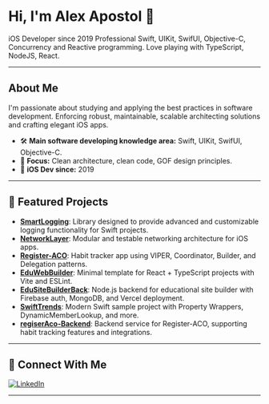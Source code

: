 # Hi, I'm Alex Apostol 👋

iOS Developer since 2019
Professional Swift, UIKit, SwifUI, Objective-C, Concurrency and Reactive programming.
Love playing with TypeScript, NodeJS, React.

---

## About Me

I'm passionate about studying and applying the best practices in software development. 
Enforcing robust, maintainable, scalable architecting solutions and crafting elegant iOS apps.

- 🛠 **Main software developing knowledge area:** Swift, UIKit, SwifUI, Objective-C.
- 🎯 **Focus:** Clean architecture, clean code, GOF design principles.
- 📱 **iOS Dev since:** 2019

---

## 🌟 Featured Projects
- [**SmartLogging**](https://github.com/AlexApostolSource/SmartLogging): Library designed to provide advanced and customizable logging functionality for Swift projects.
- [**NetworkLayer**](https://github.com/AlexApostolSource/NetworkLayer): Modular and testable networking architecture for iOS apps.
- [**Register-ACO**](https://github.com/Alex-Apostol-iOS/Register-ACO): Habit tracker app using VIPER, Coordinator, Builder, and Delegation patterns.
- [**EduWebBuilder**](https://github.com/EduSiteBuilder/EduWebBuilder): Minimal template for React + TypeScript projects with Vite and ESLint.
- [**EduSiteBuilderBack**](https://github.com/AlexApostolSource/EduSiteBuilderBack): Node.js backend for educational site builder with Firebase auth, MongoDB, and Vercel deployment.
- [**SwiftTrends**](https://github.com/AlexApostolSource/SwiftTrends): Modern Swift sample project with Property Wrappers, DynamicMemberLookup, and more.
- [**regiserAco-Backend**](https://github.com/AlexApostolSource/regiserAco-Backend): Backend service for Register-ACO, supporting habit tracking features and integrations.

---

## 💼 Connect With Me

[![LinkedIn](https://img.shields.io/badge/LinkedIn-blue?logo=linkedin&logoColor=white)](https://www.linkedin.com/in/alex-apostol-80a3a8171)

---

